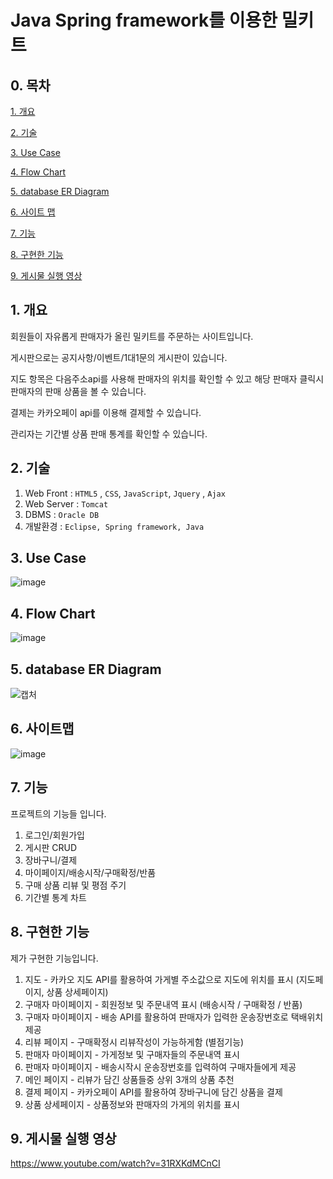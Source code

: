# Java Spring framework를 이용한 밀키트 

## 0. 목차

[1. 개요](#1-개요)

[2. 기술](#2-기술)

[3. Use Case](#3-Use-Case)

[4. Flow Chart](#4-Flow-Chart)

[5. database ER Diagram](#5-database-er-diagram)

[6. 사이트 맵](#6-사이트-맵)

[7. 기능](#7-기능)

[8. 구현한 기능](#8-구현한-기능)

[9. 게시물 실행 영상](#9-게시물-실행-영상)

## 1. 개요

회원들이 자유롭게 판매자가 올린 밀키트를 주문하는 사이트입니다.

게시판으로는 공지사항/이벤트/1대1문의 게시판이 있습니다.

지도 항목은 다음주소api를 사용해 판매자의 위치를 확인할 수 있고 해당 판매자 클릭시 판매자의 판매 상품을 볼 수 있습니다.

결제는 카카오페이 api를 이용해 결제할 수 있습니다.

관리자는 기간별 상품 판매 통계를 확인할 수 있습니다.

## 2. 기술
1. Web Front : `HTML5` , `CSS`, `JavaScript`, `Jquery` , `Ajax`
2. Web Server :  `Tomcat`
3. DBMS : `Oracle DB`
4. 개발환경 : `Eclipse, Spring framework, Java`


## 3. Use Case
![image](https://user-images.githubusercontent.com/81474598/135708449-3c7f48d6-9cf6-4640-9a47-c5e11b4f90bd.png)


## 4. Flow Chart
![image](https://user-images.githubusercontent.com/81474598/135708462-7bce6caa-f6c0-4d37-a1e5-c322b1357e4e.png)


## 5. database ER Diagram
![캡처](https://user-images.githubusercontent.com/81474598/135708360-7d1501c2-e749-426b-b15a-4779d3728dac.png)


## 6. 사이트맵
![image](https://user-images.githubusercontent.com/81474598/135651292-d68b441d-7d2a-4df0-8643-ab00f277f77d.png)


## 7. 기능
프로젝트의 기능들 입니다.

1. 로그인/회원가입
2. 게시판 CRUD
3. 장바구니/결제
4. 마이페이지/배송시작/구매확정/반품
5. 구매 상품 리뷰 및 평점 주기
6. 기간별 통계 차트


## 8. 구현한 기능
제가 구현한 기능입니다.

1. 지도 - 카카오 지도 API를 활용하여 가게별 주소값으로 지도에 위치를 표시 (지도페이지, 상품 상세페이지)
2. 구매자 마이페이지 - 회원정보 및 주문내역 표시 (배송시작 / 구매확정 / 반품)
3. 구매자 마이페이지 - 배송 API를 활용하여 판매자가 입력한 운송장번호로 택배위치제공
4. 리뷰 페이지 - 구매확정시 리뷰작성이 가능하게함 (별점기능)  
5. 판매자 마이페이지 - 가게정보 및 구매자들의 주문내역 표시
6. 판매자 마이페이지 - 배송시작시 운송장번호를 입력하여 구매자들에게 제공
7. 메인 페이지 - 리뷰가 담긴 상품들중 상위 3개의 상품 추천
8. 결제 페이지 - 카카오페이 API를 활용하여 장바구니에 담긴 상품을 결제
9. 상품 상세페이지 - 상품정보와 판매자의 가게의 위치를 표시

## 9. 게시물 실행 영상
https://www.youtube.com/watch?v=31RXKdMCnCI
